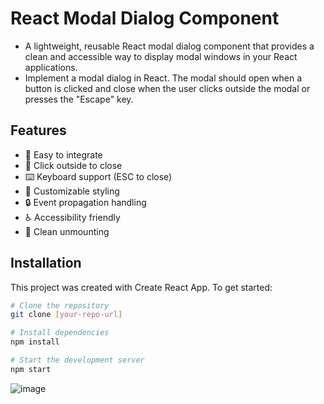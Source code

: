 # React Modal Dialog Component

- A lightweight, reusable React modal dialog component that provides a clean and accessible way to display modal windows in your React applications.
- Implement a modal dialog in React. The modal should open when a button is clicked and close when the user clicks outside the modal or presses the "Escape" key.

## Features

- 🚀 Easy to integrate
- 🎯 Click outside to close
- ⌨️ Keyboard support (ESC to close)
- 🎨 Customizable styling
- 🔒 Event propagation handling
- ♿ Accessibility friendly
- 🔄 Clean unmounting

## Installation

This project was created with Create React App. To get started:

```bash
# Clone the repository
git clone [your-repo-url]

# Install dependencies
npm install

# Start the development server
npm start
```
![image](https://github.com/user-attachments/assets/ae2b3acb-dab8-4071-b21b-fd47b755378e)
